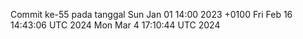 Commit ke-55 pada tanggal Sun Jan 01 14:00 2023 +0100
Fri Feb 16 14:43:06 UTC 2024
Mon Mar  4 17:10:44 UTC 2024
